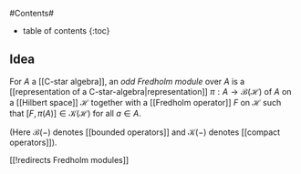 
#Contents#
* table of contents
{:toc}

## Idea

For $A$ a [[C-star algebra]], an _odd Fredholm module_ over $A$ is a [[representation of a C-star-algebra|representation]] $\pi : A \to \mathcal{B}(\mathcal{H})$ of $A$ on a [[Hilbert space]] $\mathcal{H}$ together with a [[Fredholm operator]] $F$ on $\mathcal{H}$ such that $[F,\pi(A)] \in \mathcal{K}(\mathcal{H})$ for all $a \in A$.

(Here $\mathcal{B}(-)$ denotes [[bounded operators]] and $\mathcal{K}(-)$ denotes [[compact operators]]).

[[!redirects Fredholm modules]]

